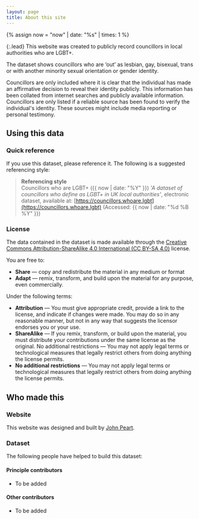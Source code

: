 ```yaml
---
layout: page
title: About this site
---
```


<!-- ASSIGN DATES -->
{% assign now = "now" | date: "%s" | times: 1 %}


{:.lead}
This website was created to publicly record councillors in local authorities who are LGBT+.

The dataset shows councillors who are ‘out’ as lesbian, gay, bisexual, trans or with another minority sexual orientation or gender identity.

Councillors are only included where it is clear that the individual has made an affirmative decision to reveal their identity publicly. This information has been collated from internet searches and publicly available information. Councillors are only listed if a reliable source has been found to verify the individual's identity. These sources might include media reporting or personal testimony.

## Using this data

### Quick reference

If you use this dataset, please reference it. The following is a suggested referencing style:

> **Referencing style**  \
> Councillors who are LGBT+ ({{ now | date: "%Y" }}) *'A dataset of councillors who define as LGBT+ in UK local authorities'*, electronic dataset, available at: [https://councillors.whoare.lgbt](https://councillors.whoare.lgbt) (Accessed: {{ now | date: "%d %B %Y" }})

### License

The data contained in the dataset is made available through the [Creative Commons Attribution-ShareAlike 4.0 International (CC BY-SA 4.0)](https://creativecommons.org/licenses/by-sa/4.0/) license.

You are free to:

- **Share** — copy and redistribute the material in any medium or format
- **Adapt** — remix, transform, and build upon the material
for any purpose, even commercially.

Under the following terms:

- **Attribution** — You must give appropriate credit, provide a link to the license, and indicate if changes were made. You may do so in any reasonable manner, but not in any way that suggests the licensor endorses you or your use.
- **ShareAlike** — If you remix, transform, or build upon the material, you must distribute your contributions under the same license as the original.
No additional restrictions — You may not apply legal terms or technological measures that legally restrict others from doing anything the license permits.
- **No additional restrictions** — You may not apply legal terms or technological measures that legally restrict others from doing anything the license permits.

## Who made this

### Website

This website was designed and built by [John Peart](//www.johnpe.art).

### Dataset

The following people have helped to build this dataset:

#### Principle contributors

- To be added

#### Other contributors

- To be added


